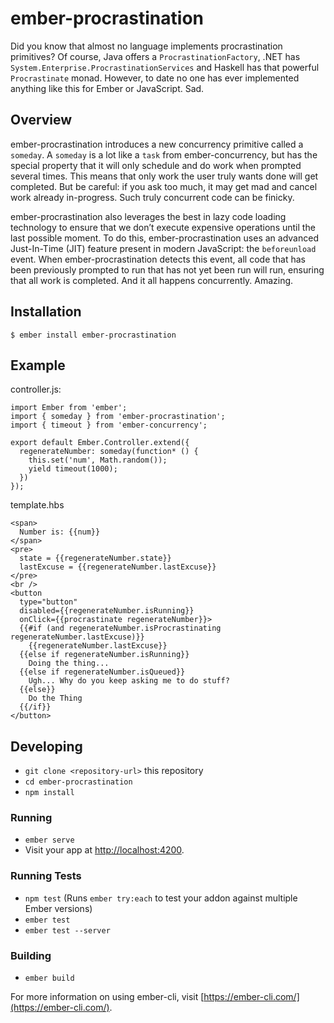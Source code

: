 # ember-procrastination

Did you know that almost no language implements procrastination primitives? Of
course, Java offers a `ProcrastinationFactory`, .NET has `System.Enterprise.ProcrastinationServices` and Haskell has that powerful `Procrastinate` monad. However, to date no one has
ever implemented anything like this for Ember or JavaScript. Sad.

## Overview

ember-procrastination introduces a new concurrency primitive called a `someday`.
A `someday` is a lot like a `task` from ember-concurrency, but has the special
property that it will only schedule and do work when prompted several times.
This means that only work the user truly wants done will get completed. But be
careful: if you ask too much, it may get mad and cancel work already in-progress.
Such truly concurrent code can be finicky.

ember-procrastination also leverages the best in lazy code loading technology to
ensure that we don’t execute expensive operations until the last possible moment.
To do this, ember-procrastination uses an advanced Just-In-Time (JIT) feature
present in modern JavaScript: the `beforeunload` event. When ember-procrastination
detects this event, all code that has been previously prompted to run that has
not yet been run will run, ensuring that all work is completed. And it all
happens concurrently. Amazing.

## Installation

```
$ ember install ember-procrastination
```

## Example

controller.js:
```
import Ember from 'ember';
import { someday } from 'ember-procrastination';
import { timeout } from 'ember-concurrency';

export default Ember.Controller.extend({
  regenerateNumber: someday(function* () {
    this.set('num', Math.random());
    yield timeout(1000);
  })
});
```

template.hbs
```
<span>
  Number is: {{num}}
</span>
<pre>
  state = {{regenerateNumber.state}}
  lastExcuse = {{regenerateNumber.lastExcuse}}
</pre>
<br />
<button
  type="button"
  disabled={{regenerateNumber.isRunning}}
  onClick={{procrastinate regenerateNumber}}>
  {{#if (and regenerateNumber.isProcrastinating regenerateNumber.lastExcuse)}}
    {{regenerateNumber.lastExcuse}}
  {{else if regenerateNumber.isRunning}}
    Doing the thing...
  {{else if regenerateNumber.isQueued}}
    Ugh... Why do you keep asking me to do stuff?
  {{else}}
    Do the Thing
  {{/if}}
</button>
```

## Developing

* `git clone <repository-url>` this repository
* `cd ember-procrastination`
* `npm install`

### Running

* `ember serve`
* Visit your app at [http://localhost:4200](http://localhost:4200).

### Running Tests

* `npm test` (Runs `ember try:each` to test your addon against multiple Ember versions)
* `ember test`
* `ember test --server`

### Building

* `ember build`

For more information on using ember-cli, visit [https://ember-cli.com/](https://ember-cli.com/).
